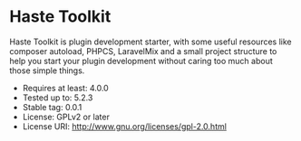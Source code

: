 # Haste Toolkit

Haste Toolkit is plugin development starter, with some useful resources like composer autoload, PHPCS, LaravelMix and a small project structure to help you start your plugin development without caring too much about those simple things.

- Requires at least: 4.0.0
- Tested up to: 5.2.3
- Stable tag: 0.0.1
- License: GPLv2 or later
- License URI: http://www.gnu.org/licenses/gpl-2.0.html
